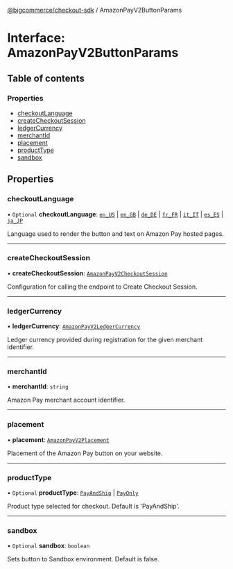 [@bigcommerce/checkout-sdk](../README.md) / AmazonPayV2ButtonParams

# Interface: AmazonPayV2ButtonParams

## Table of contents

### Properties

- [checkoutLanguage](AmazonPayV2ButtonParams.md#checkoutlanguage)
- [createCheckoutSession](AmazonPayV2ButtonParams.md#createcheckoutsession)
- [ledgerCurrency](AmazonPayV2ButtonParams.md#ledgercurrency)
- [merchantId](AmazonPayV2ButtonParams.md#merchantid)
- [placement](AmazonPayV2ButtonParams.md#placement)
- [productType](AmazonPayV2ButtonParams.md#producttype)
- [sandbox](AmazonPayV2ButtonParams.md#sandbox)

## Properties

### checkoutLanguage

• `Optional` **checkoutLanguage**: [`en_US`](../enums/AmazonPayV2CheckoutLanguage.md#en_us) \| [`en_GB`](../enums/AmazonPayV2CheckoutLanguage.md#en_gb) \| [`de_DE`](../enums/AmazonPayV2CheckoutLanguage.md#de_de) \| [`fr_FR`](../enums/AmazonPayV2CheckoutLanguage.md#fr_fr) \| [`it_IT`](../enums/AmazonPayV2CheckoutLanguage.md#it_it) \| [`es_ES`](../enums/AmazonPayV2CheckoutLanguage.md#es_es) \| [`ja_JP`](../enums/AmazonPayV2CheckoutLanguage.md#ja_jp)

Language used to render the button and text on Amazon Pay hosted pages.

___

### createCheckoutSession

• **createCheckoutSession**: [`AmazonPayV2CheckoutSession`](AmazonPayV2CheckoutSession.md)

Configuration for calling the endpoint to Create Checkout Session.

___

### ledgerCurrency

• **ledgerCurrency**: [`AmazonPayV2LedgerCurrency`](../enums/AmazonPayV2LedgerCurrency.md)

Ledger currency provided during registration for the given merchant identifier.

___

### merchantId

• **merchantId**: `string`

Amazon Pay merchant account identifier.

___

### placement

• **placement**: [`AmazonPayV2Placement`](../enums/AmazonPayV2Placement.md)

Placement of the Amazon Pay button on your website.

___

### productType

• `Optional` **productType**: [`PayAndShip`](../enums/AmazonPayV2PayOptions.md#payandship) \| [`PayOnly`](../enums/AmazonPayV2PayOptions.md#payonly)

Product type selected for checkout. Default is 'PayAndShip'.

___

### sandbox

• `Optional` **sandbox**: `boolean`

Sets button to Sandbox environment. Default is false.
